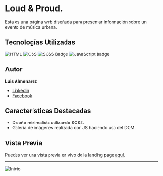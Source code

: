 # Loud & Proud.

Esta es una página web diseñada para presentar información sobre un evento de música urbana.
## Tecnologías Utilizadas

![HTML](https://img.shields.io/badge/-HTML-ff4500?style=flat&logo=html5&logoColor=white)
![CSS](https://img.shields.io/badge/-CSS-2965f1?style=flat&logo=css3&logoColor=white)
![SCSS Badge](https://img.shields.io/badge/-SCSS-CC6699?style=flat&logo=sass&logoColor=white)
![JavaScript Badge](https://img.shields.io/badge/-JavaScript-F7DF1E?style=flat&logo=javascript&logoColor=black)


## Autor

**Luis Almenarez**

* [Linkedin](www.linkedin.com/in/luis-almenarez)
* [Facebook](https://web.facebook.com/Luis.Carlos.AlmenarezAP)

## Características Destacadas

- Diseño minimalista utilizando SCSS.
- Galeria de imágenes realizada con JS haciendo uso del DOM.

## Vista Previa

Puedes ver una vista previa en vivo de la landing page [aquí](https://loudproud.netlify.app/).

<hr>

![Inicio](https://github.com/Luis-Almenarez/Loud-Proud/assets/125621759/0c82fb2f-4294-4a17-b214-6b1e7dfb23ab)
